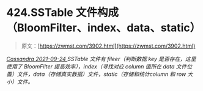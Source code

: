 <!--yml
category: 未分类
date: 0001-01-01 00:00:00
-->

# 424.SSTable 文件构成（BloomFilter、index、data、static）

> 原文：[https://zwmst.com/3902.html](https://zwmst.com/3902.html)

   [ *Cassandra* ](https://zwmst.com/cassandra)*[ <time datetime="2021-09-24T15:10:00+08:00"> 2021-09-24 </time> ](https://zwmst.com/3902.html)  SSTable 文件有 fileer（判断数据 key 是否存在，这里使用了 BloomFilter 提高效率），index（寻找对应 column 值所在 data 文件位置）文件，data（存储真实数据）文件，static（存储和统计column 和 row 大小）文件。*